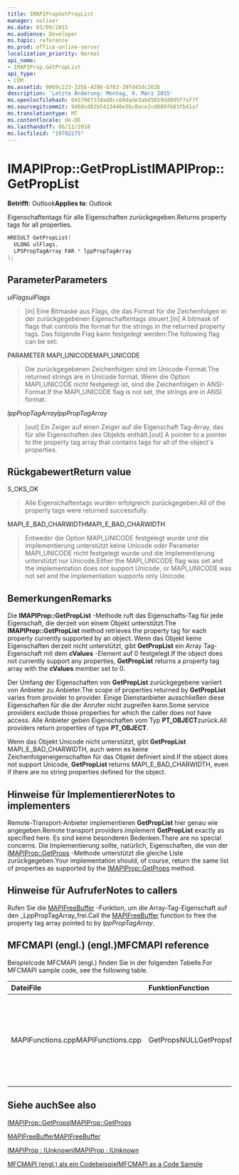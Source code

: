 ```yaml
---
title: IMAPIPropGetPropList
manager: soliver
ms.date: 03/09/2015
ms.audience: Developer
ms.topic: reference
ms.prod: office-online-server
localization_priority: Normal
api_name:
- IMAPIProp.GetPropList
api_type:
- COM
ms.assetid: 0069c223-32bb-4286-b763-39fd45dc263b
description: 'Letzte Änderung: Montag, 9. März 2015'
ms.openlocfilehash: 0457007334ad8cc69dade3abd5859dd0d5f7af7f
ms.sourcegitcommit: 9d60cd82b5413446e5bc8ace2cd689f683fb41a7
ms.translationtype: MT
ms.contentlocale: de-DE
ms.lasthandoff: 06/11/2018
ms.locfileid: "19792275"
---
```

# <a name="imapipropgetproplist"></a><span data-ttu-id="12c06-103">IMAPIProp::GetPropList</span><span class="sxs-lookup"><span data-stu-id="12c06-103">IMAPIProp::GetPropList</span></span>

  
  
<span data-ttu-id="12c06-104">**Betrifft**: Outlook</span><span class="sxs-lookup"><span data-stu-id="12c06-104">**Applies to**: Outlook</span></span> 
  
<span data-ttu-id="12c06-105">Eigenschaftentags für alle Eigenschaften zurückgegeben.</span><span class="sxs-lookup"><span data-stu-id="12c06-105">Returns property tags for all properties.</span></span> 
  
```cpp
HRESULT GetPropList(
  ULONG ulFlags,
  LPSPropTagArray FAR * lppPropTagArray
);
```

## <a name="parameters"></a><span data-ttu-id="12c06-106">Parameter</span><span class="sxs-lookup"><span data-stu-id="12c06-106">Parameters</span></span>

 <span data-ttu-id="12c06-107">_ulFlags_</span><span class="sxs-lookup"><span data-stu-id="12c06-107">_ulFlags_</span></span>
  
> <span data-ttu-id="12c06-108">[in] Eine Bitmaske aus Flags, die das Format für die Zeichenfolgen in der zurückgegebenen Eigenschaftentags steuert.</span><span class="sxs-lookup"><span data-stu-id="12c06-108">[in] A bitmask of flags that controls the format for the strings in the returned property tags.</span></span> <span data-ttu-id="12c06-109">Das folgende Flag kann festgelegt werden:</span><span class="sxs-lookup"><span data-stu-id="12c06-109">The following flag can be set:</span></span>
    
<span data-ttu-id="12c06-110">PARAMETER MAPI_UNICODE</span><span class="sxs-lookup"><span data-stu-id="12c06-110">MAPI_UNICODE</span></span> 
  
> <span data-ttu-id="12c06-111">Die zurückgegebenen Zeichenfolgen sind im Unicode-Format.</span><span class="sxs-lookup"><span data-stu-id="12c06-111">The returned strings are in Unicode format.</span></span> <span data-ttu-id="12c06-112">Wenn die Option MAPI_UNICODE nicht festgelegt ist, sind die Zeichenfolgen in ANSI-Format.</span><span class="sxs-lookup"><span data-stu-id="12c06-112">If the MAPI_UNICODE flag is not set, the strings are in ANSI format.</span></span>
    
 <span data-ttu-id="12c06-113">_lppPropTagArray_</span><span class="sxs-lookup"><span data-stu-id="12c06-113">_lppPropTagArray_</span></span>
  
> <span data-ttu-id="12c06-114">[out] Ein Zeiger auf einen Zeiger auf die Eigenschaft Tag-Array, das für alle Eigenschaften des Objekts enthält.</span><span class="sxs-lookup"><span data-stu-id="12c06-114">[out] A pointer to a pointer to the property tag array that contains tags for all of the object's properties.</span></span>
    
## <a name="return-value"></a><span data-ttu-id="12c06-115">Rückgabewert</span><span class="sxs-lookup"><span data-stu-id="12c06-115">Return value</span></span>

<span data-ttu-id="12c06-116">S_OK</span><span class="sxs-lookup"><span data-stu-id="12c06-116">S_OK</span></span> 
  
> <span data-ttu-id="12c06-117">Alle Eigenschaftentags wurden erfolgreich zurückgegeben.</span><span class="sxs-lookup"><span data-stu-id="12c06-117">All of the property tags were returned successfully.</span></span>
    
<span data-ttu-id="12c06-118">MAPI_E_BAD_CHARWIDTH</span><span class="sxs-lookup"><span data-stu-id="12c06-118">MAPI_E_BAD_CHARWIDTH</span></span> 
  
> <span data-ttu-id="12c06-119">Entweder die Option MAPI_UNICODE festgelegt wurde und die Implementierung unterstützt keine Unicode oder Parameter MAPI_UNICODE nicht festgelegt wurde und die Implementierung unterstützt nur Unicode.</span><span class="sxs-lookup"><span data-stu-id="12c06-119">Either the MAPI_UNICODE flag was set and the implementation does not support Unicode, or MAPI_UNICODE was not set and the implementation supports only Unicode.</span></span>
    
## <a name="remarks"></a><span data-ttu-id="12c06-120">Bemerkungen</span><span class="sxs-lookup"><span data-stu-id="12c06-120">Remarks</span></span>

<span data-ttu-id="12c06-121">Die **IMAPIProp::GetPropList** -Methode ruft das Eigenschafts-Tag für jede Eigenschaft, die derzeit von einem Objekt unterstützt.</span><span class="sxs-lookup"><span data-stu-id="12c06-121">The **IMAPIProp::GetPropList** method retrieves the property tag for each property currently supported by an object.</span></span> <span data-ttu-id="12c06-122">Wenn das Objekt keine Eigenschaften derzeit nicht unterstützt, gibt **GetPropList** ein Array Tag-Eigenschaft mit dem **cValues** -Element auf 0 festgelegt.</span><span class="sxs-lookup"><span data-stu-id="12c06-122">If the object does not currently support any properties, **GetPropList** returns a property tag array with the **cValues** member set to 0.</span></span> 
  
<span data-ttu-id="12c06-123">Der Umfang der Eigenschaften von **GetPropList** zurückgegebene variiert von Anbieter zu Anbieter.</span><span class="sxs-lookup"><span data-stu-id="12c06-123">The scope of properties returned by **GetPropList** varies from provider to provider.</span></span> <span data-ttu-id="12c06-124">Einige Dienstanbieter ausschließen diese Eigenschaften für die der Anrufer nicht zugreifen kann.</span><span class="sxs-lookup"><span data-stu-id="12c06-124">Some service providers exclude those properties for which the caller does not have access.</span></span> <span data-ttu-id="12c06-125">Alle Anbieter geben Eigenschaften vom Typ **PT_OBJECT**zurück.</span><span class="sxs-lookup"><span data-stu-id="12c06-125">All providers return properties of type **PT_OBJECT**.</span></span>
  
<span data-ttu-id="12c06-126">Wenn das Objekt Unicode nicht unterstützt, gibt **GetPropList** MAPI_E_BAD_CHARWIDTH, auch wenn es keine Zeichenfolgeneigenschaften für das Objekt definiert sind.</span><span class="sxs-lookup"><span data-stu-id="12c06-126">If the object does not support Unicode, **GetPropList** returns MAPI_E_BAD_CHARWIDTH, even if there are no string properties defined for the object.</span></span> 
  
## <a name="notes-to-implementers"></a><span data-ttu-id="12c06-127">Hinweise für Implementierer</span><span class="sxs-lookup"><span data-stu-id="12c06-127">Notes to implementers</span></span>

<span data-ttu-id="12c06-128">Remote-Transport-Anbieter implementieren **GetPropList** hier genau wie angegeben.</span><span class="sxs-lookup"><span data-stu-id="12c06-128">Remote transport providers implement **GetPropList** exactly as specified here.</span></span> <span data-ttu-id="12c06-129">Es sind keine besonderen Bedenken.</span><span class="sxs-lookup"><span data-stu-id="12c06-129">There are no special concerns.</span></span> <span data-ttu-id="12c06-130">Die Implementierung sollte, natürlich, Eigenschaften, die von der [IMAPIProp::GetProps](imapiprop-getprops.md) -Methode unterstützt die gleiche Liste zurückgegeben.</span><span class="sxs-lookup"><span data-stu-id="12c06-130">Your implementation should, of course, return the same list of properties as supported by the [IMAPIProp::GetProps](imapiprop-getprops.md) method.</span></span> 
  
## <a name="notes-to-callers"></a><span data-ttu-id="12c06-131">Hinweise für Aufrufer</span><span class="sxs-lookup"><span data-stu-id="12c06-131">Notes to callers</span></span>

<span data-ttu-id="12c06-132">Rufen Sie die [MAPIFreeBuffer](mapifreebuffer.md) -Funktion, um die Array-Tag-Eigenschaft auf den _LppPropTagArray_frei.</span><span class="sxs-lookup"><span data-stu-id="12c06-132">Call the [MAPIFreeBuffer](mapifreebuffer.md) function to free the property tag array pointed to by  _lppPropTagArray_.</span></span> 
  
## <a name="mfcmapi-reference"></a><span data-ttu-id="12c06-133">MFCMAPI (engl.) (engl.)</span><span class="sxs-lookup"><span data-stu-id="12c06-133">MFCMAPI reference</span></span>

<span data-ttu-id="12c06-134">Beispielcode MFCMAPI (engl.) finden Sie in der folgenden Tabelle.</span><span class="sxs-lookup"><span data-stu-id="12c06-134">For MFCMAPI sample code, see the following table.</span></span>
  
|<span data-ttu-id="12c06-135">**Datei**</span><span class="sxs-lookup"><span data-stu-id="12c06-135">**File**</span></span>|<span data-ttu-id="12c06-136">**Funktion**</span><span class="sxs-lookup"><span data-stu-id="12c06-136">**Function**</span></span>|<span data-ttu-id="12c06-137">**Comment**</span><span class="sxs-lookup"><span data-stu-id="12c06-137">**Comment**</span></span>|
|:-----|:-----|:-----|
|<span data-ttu-id="12c06-138">MAPIFunctions.cpp</span><span class="sxs-lookup"><span data-stu-id="12c06-138">MAPIFunctions.cpp</span></span>  <br/> |<span data-ttu-id="12c06-139">GetPropsNULL</span><span class="sxs-lookup"><span data-stu-id="12c06-139">GetPropsNULL</span></span>  <br/> |<span data-ttu-id="12c06-140">MFCMAPI (engl.) verwendet die **IMAPIProp::GetPropList** -Methode, um eine Eigenschaftenliste zum Übergeben an **GetProps**abzurufen.</span><span class="sxs-lookup"><span data-stu-id="12c06-140">MFCMAPI uses the **IMAPIProp::GetPropList** method to get a property list to pass to **GetProps**.</span></span>  <br/> |
   
## <a name="see-also"></a><span data-ttu-id="12c06-141">Siehe auch</span><span class="sxs-lookup"><span data-stu-id="12c06-141">See also</span></span>



[<span data-ttu-id="12c06-142">IMAPIProp::GetProps</span><span class="sxs-lookup"><span data-stu-id="12c06-142">IMAPIProp::GetProps</span></span>](imapiprop-getprops.md)
  
[<span data-ttu-id="12c06-143">MAPIFreeBuffer</span><span class="sxs-lookup"><span data-stu-id="12c06-143">MAPIFreeBuffer</span></span>](mapifreebuffer.md)
  
[<span data-ttu-id="12c06-144">IMAPIProp : IUnknown</span><span class="sxs-lookup"><span data-stu-id="12c06-144">IMAPIProp : IUnknown</span></span>](imapipropiunknown.md)


[<span data-ttu-id="12c06-145">MFCMAPI (engl.) als ein Codebeispiel</span><span class="sxs-lookup"><span data-stu-id="12c06-145">MFCMAPI as a Code Sample</span></span>](mfcmapi-as-a-code-sample.md)


